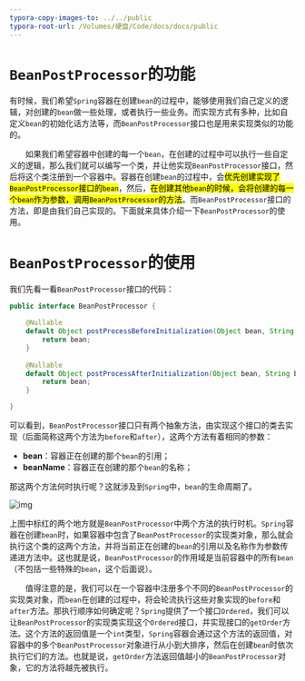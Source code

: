 ```yaml
---
typora-copy-images-to: ../../public
typora-root-url: /Volumes/硬盘/Code/docs/docs/public
---
```




# `BeanPostProcessor`的功能

有时候，我们希望`Spring`容器在创建`bean`的过程中，能够使用我们自己定义的逻辑，对创建的`bean`做一些处理，或者执行一些业务。而实现方式有多种，比如自定义`bean`的初始化话方法等，而`BeanPostProcessor`接口也是用来实现类似的功能的。

  如果我们希望容器中创建的每一个`bean`，在创建的过程中可以执行一些自定义的逻辑，那么我们就可以编写一个类，并让他实现`BeanPostProcessor`接口，然后将这个类注册到一个容器中。容器在创建`bean`的过程中，会<mark>优先创建实现了`BeanPostProcessor`接口的`bean`</mark>，然后，<mark>在创建其他`bean`的时候，会将创建的每一个`bean`作为参数，调用`BeanPostProcessor`的方法</mark>。而`BeanPostProcessor`接口的方法，即是由我们自己实现的。下面就来具体介绍一下`BeanPostProcessor`的使用。

# `BeanPostProcessor`的使用

我们先看一看`BeanPostProcessor`接口的代码：

```java
public interface BeanPostProcessor {

	@Nullable
	default Object postProcessBeforeInitialization(Object bean, String beanName) throws BeansException {
		return bean;
	}
	 
	@Nullable
	default Object postProcessAfterInitialization(Object bean, String beanName) throws BeansException {
		return bean;
	}

}
```

可以看到，`BeanPostProcessor`接口只有两个抽象方法，由实现这个接口的类去实现（后面简称这两个方法为`before`和`after`），这两个方法有着相同的参数：

*   **bean**：容器正在创建的那个`bean`的引用；
*   **beanName**：容器正在创建的那个`bean`的名称；

那这两个方法何时执行呢？这就涉及到`Spring`中，`bean`的生命周期了。

![img](/1324014-20200511005853157-866375398.png)

上图中标红的两个地方就是`BeanPostProcessor`中两个方法的执行时机。`Spring`容器在创建`bean`时，如果容器中包含了`BeanPostProcessor`的实现类对象，那么就会执行这个类的这两个方法，并将当前正在创建的`bean`的引用以及名称作为参数传递进方法中。这也就是说，`BeanPostProcessor`的作用域是当前容器中的所有`bean`（不包括一些特殊的`bean`，这个后面说）。

  值得注意的是，我们可以在一个容器中注册多个不同的`BeanPostProcessor`的实现类对象，而`bean`在创建的过程中，将会轮流执行这些对象实现的`before`和`after`方法。那执行顺序如何确定呢？`Spring`提供了一个接口`Ordered`，我们可以让`BeanPostProcessor`的实现类实现这个`Ordered`接口，并实现接口的`getOrder`方法。这个方法的返回值是一个`int`类型，`Spring`容器会通过这个方法的返回值，对容器中的多个`BeanPostProcessor`对象进行从小到大排序，然后在创建`bean`时依次执行它们的方法。也就是说，`getOrder`方法返回值越小的`BeanPostProcessor`对象，它的方法将越先被执行。